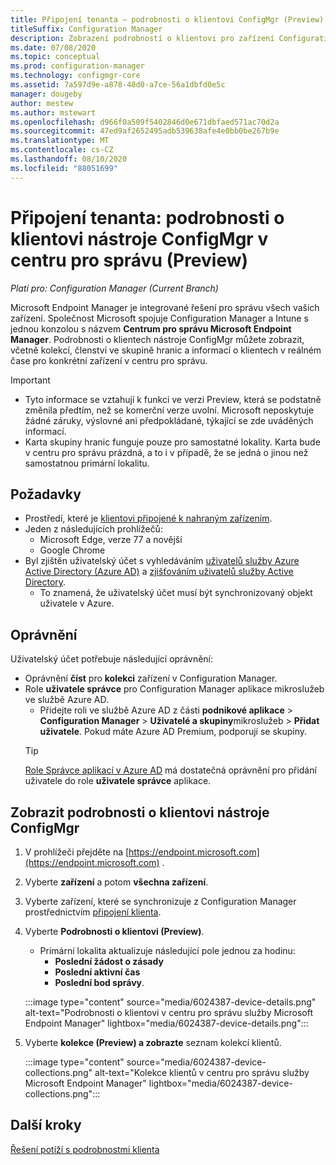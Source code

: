 ```yaml
---
title: Připojení tenanta – podrobnosti o klientovi ConfigMgr (Preview) v centru pro správu
titleSuffix: Configuration Manager
description: Zobrazení podrobností o klientovi pro zařízení Configuration Manager z centra pro správu.
ms.date: 07/08/2020
ms.topic: conceptual
ms.prod: configuration-manager
ms.technology: configmgr-core
ms.assetid: 7a597d9e-a878-48d0-a7ce-56a1dbfd0e5c
manager: dougeby
author: mestew
ms.author: mstewart
ms.openlocfilehash: d966f0a509f5402846d0e671dbfaed571ac70d2a
ms.sourcegitcommit: 47ed9af2652495adb539638afe4e0bb0be267b9e
ms.translationtype: MT
ms.contentlocale: cs-CZ
ms.lasthandoff: 08/10/2020
ms.locfileid: "88051699"
---
```

# <a name="tenant-attach-configmgr-client-details-in-the-admin-center-preview"></a><a name="bkmk_mem"></a>Připojení tenanta: podrobnosti o klientovi nástroje ConfigMgr v centru pro správu (Preview)
<!--6024387, 6374854, 6521921, intune 7552762 pubpreview July 7, 2020-->
*Platí pro: Configuration Manager (Current Branch)*

Microsoft Endpoint Manager je integrované řešení pro správu všech vašich zařízení. Společnost Microsoft spojuje Configuration Manager a Intune s jednou konzolou s názvem **Centrum pro správu Microsoft Endpoint Manager**. Podrobnosti o klientech nástroje ConfigMgr můžete zobrazit, včetně kolekcí, členství ve skupině hranic a informací o klientech v reálném čase pro konkrétní zařízení v centru pro správu.

> [!Important]
> - Tyto informace se vztahují k funkci ve verzi Preview, která se podstatně změnila předtím, než se komerční verze uvolní. Microsoft neposkytuje žádné záruky, výslovné ani předpokládané, týkající se zde uváděných informací.
> - Karta skupiny hranic funguje pouze pro samostatné lokality. Karta bude v centru pro správu prázdná, a to i v případě, že se jedná o jinou než samostatnou primární lokalitu.

## <a name="prerequisites"></a>Požadavky

- Prostředí, které je [klientovi připojené k nahraným zařízením](device-sync-actions.md).
- Jeden z následujících prohlížečů:
  - Microsoft Edge, verze 77 a novější
  - Google Chrome
- Byl zjištěn uživatelský účet s vyhledáváním [uživatelů služby Azure Active Directory (Azure AD)](https://docs.microsoft.com/mem/configmgr/core/servers/deploy/configure/about-discovery-methods#azureaddisc) a [zjišťováním uživatelů služby Active Directory](https://docs.microsoft.com/mem/configmgr/core/servers/deploy/configure/about-discovery-methods#bkmk_aboutUser).
  - To znamená, že uživatelský účet musí být synchronizovaný objekt uživatele v Azure.

## <a name="permissions"></a>Oprávnění

Uživatelský účet potřebuje následující oprávnění:

- Oprávnění **číst** pro **kolekci** zařízení v Configuration Manager.
- Role **uživatele správce** pro Configuration Manager aplikace mikroslužeb ve službě Azure AD.
  - Přidejte roli ve službě Azure AD z části **podnikové aplikace**  >  **Configuration Manager**  >  **Uživatelé a skupiny**mikroslužeb  >  **Přidat uživatele**. Pokud máte Azure AD Premium, podporují se skupiny.
   > [!TIP]
   > [Role Správce aplikací v Azure AD](https://docs.microsoft.com/azure/active-directory/users-groups-roles/directory-assign-admin-roles) má dostatečná oprávnění pro přidání uživatele do role **uživatele správce** aplikace.

## <a name="view-configmgr-client-details"></a>Zobrazit podrobnosti o klientovi nástroje ConfigMgr

1. V prohlížeči přejděte na [https://endpoint.microsoft.com](https://endpoint.microsoft.com) .
1. Vyberte **zařízení** a potom **všechna zařízení**.
1. Vyberte zařízení, které se synchronizuje z Configuration Manager prostřednictvím [připojení klienta](device-sync-actions.md).
1. Vyberte **Podrobnosti o klientovi (Preview)**.
   - Primární lokalita aktualizuje následující pole jednou za hodinu:
      - **Poslední žádost o zásady**
      - **Poslední aktivní čas**
      - **Poslední bod správy**.

   :::image type="content" source="media/6024387-device-details.png" alt-text="Podrobnosti o klientovi v centru pro správu služby Microsoft Endpoint Manager" lightbox="media/6024387-device-details.png":::

1. Vyberte **kolekce (Preview) a zobrazte** seznam kolekcí klientů.

   :::image type="content" source="media/6024387-device-collections.png" alt-text="Kolekce klientů v centru pro správu služby Microsoft Endpoint Manager" lightbox="media/6024387-device-collections.png":::

## <a name="next-steps"></a>Další kroky

[Řešení potíží s podrobnostmi klienta](troubleshoot-client-details.md)
